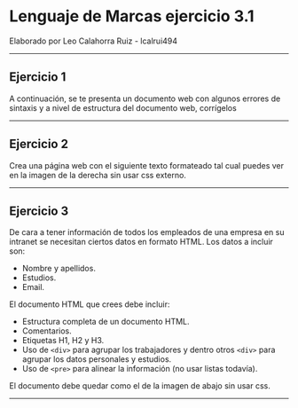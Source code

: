 # Lenguaje de Marcas ejercicio 3.1

Elaborado por Leo Calahorra Ruiz - lcalrui494

---
## Ejercicio 1
A continuación, se te presenta un documento web con algunos errores de sintaxis y a nivel de estructura del documento web, corrígelos

---
## Ejercicio 2
Crea una página web con el siguiente texto formateado tal cual puedes ver en la imagen de
la derecha sin usar css externo.

---
## Ejercicio 3
De cara a tener información de todos los empleados de una empresa en su intranet se
necesitan ciertos datos en formato HTML. Los datos a incluir son:
* Nombre y apellidos.
* Estudios.
* Email.

El documento HTML que crees debe incluir:
* Estructura completa de un documento HTML.
* Comentarios.
* Etiquetas H1, H2 y H3.
* Uso de `<div>` para agrupar los trabajadores y dentro otros `<div>` para agrupar los
datos personales y estudios.
* Uso de `<pre>` para alinear la información (no usar listas todavía).

El documento debe quedar como el de la imagen de abajo sin usar css.

---
